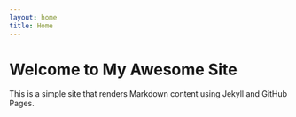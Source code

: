 ```yaml
---
layout: home
title: Home
---
```


# Welcome to My Awesome Site

This is a simple site that renders Markdown content using Jekyll and GitHub Pages.